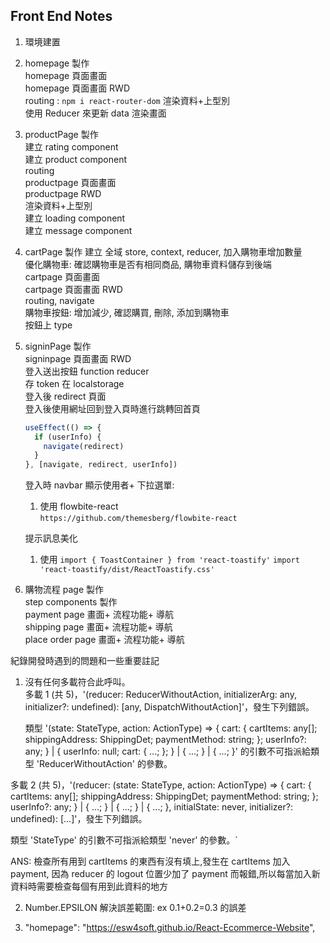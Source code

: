 ## Front End Notes

1. 環境建置
2. homepage 製作  
   homepage 頁面畫面  
   homepage 頁面畫面 RWD  
   routing : `npm i react-router-dom`
   渲染資料+上型別  
   使用 Reducer 來更新 data 渲染畫面
3. productPage 製作  
   建立 rating component  
   建立 product component  
   routing  
   productpage 頁面畫面  
   productpage RWD  
   渲染資料+上型別  
   建立 loading component  
   建立 message component
4. cartPage 製作
   建立 全域 store, context, reducer, 加入購物車增加數量  
   優化購物車: 確認購物車是否有相同商品, 購物車資料儲存到後端  
   cartpage 頁面畫面  
   cartpage 頁面畫面 RWD  
   routing, navigate  
   購物車按鈕: 增加減少, 確認購買, 刪除, 添加到購物車  
   按鈕上 type
5. signinPage 製作  
   signinpage 頁面畫面 RWD  
   登入送出按鈕 function reducer  
   存 token 在 localstorage  
   登入後 redirect 頁面  
   登入後使用網址回到登入頁時進行跳轉回首頁

   ```jsx
   useEffect(() => {
     if (userInfo) {
       navigate(redirect)
     }
   }, [navigate, redirect, userInfo])
   ```

   登入時 navbar 顯示使用者+ 下拉選單:

   1. 使用 flowbite-react  
      `https://github.com/themesberg/flowbite-react`

   提示訊息美化

   1. 使用 `import { ToastContainer } from 'react-toastify'` `import 'react-toastify/dist/ReactToastify.css'`

6. 購物流程 page 製作  
   step components 製作  
   payment page 畫面+ 流程功能+ 導航  
   shipping page 畫面+ 流程功能+ 導航  
   place order page 畫面+ 流程功能+ 導航

紀錄開發時遇到的問題和一些重要註記

1. 沒有任何多載符合此呼叫。  
   多載 1 (共 5)，'(reducer: ReducerWithoutAction<any>, initializerArg: any, initializer?: undefined): [any, DispatchWithoutAction]'，發生下列錯誤。

   類型 '(state: StateType, action: ActionType) => { cart: { cartItems: any[]; shippingAddress: ShippingDet; paymentMethod: string; }; userInfo?: any; } | { userInfo: null; cart: { ...; }; } | { ...; } | { ...; }' 的引數不可指派給類型 'ReducerWithoutAction<any>' 的參數。

多載 2 (共 5)，'(reducer: (state: StateType, action: ActionType) => { cart: { cartItems: any[]; shippingAddress: ShippingDet; paymentMethod: string; }; userInfo?: any; } | { ...; } | { ...; } | { ...; }, initialState: never, initializer?: undefined): [...]'，發生下列錯誤。

類型 'StateType' 的引數不可指派給類型 'never' 的參數。`

ANS: 檢查所有用到 cartItems 的東西有沒有填上,發生在 cartItems 加入 payment, 因為 reducer 的 logout 位置少加了 payment 而報錯,所以每當加入新資料時需要檢查每個有用到此資料的地方

2. Number.EPSILON 解決誤差範圍: ex 0.1+0.2=0.3 的誤差

3. "homepage": "https://esw4soft.github.io/React-Ecommerce-Website",
